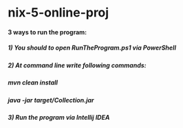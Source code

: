 # nix-5-online-proj

#### 3 ways to run the program:
##### 1) You should to open RunTheProgram.ps1 via PowerShell
##### 2) At command line write following commands: 
##### mvn clean install
##### java -jar target/Collection.jar
##### 3) Run the program via Intellij IDEA
